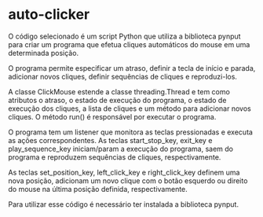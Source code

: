 # auto-clicker

O código selecionado é um script Python que utiliza a biblioteca pynput para criar um programa que efetua cliques automáticos do mouse em uma determinada posição. 


O programa permite especificar um atraso, definir a tecla de início e parada, adicionar novos cliques, definir sequências de cliques e reproduzi-los. 


A classe ClickMouse estende a classe threading.Thread e tem como atributos o atraso, o estado de execução do programa, o estado de execução dos cliques, a lista de cliques e um método para adicionar novos cliques. O método run() é responsável por executar o programa. 


O programa tem um listener que monitora as teclas pressionadas e executa as ações correspondentes. As teclas start_stop_key, exit_key e play_sequence_key iniciam/param a execução do programa, saem do programa e reproduzem sequências de cliques, respectivamente. 


As teclas set_position_key, left_click_key e right_click_key definem uma nova posição, adicionam um novo clique com o botão esquerdo ou direito do mouse na última posição definida, respectivamente. 


Para utilizar esse código é necessário ter instalada a biblioteca pynput.

